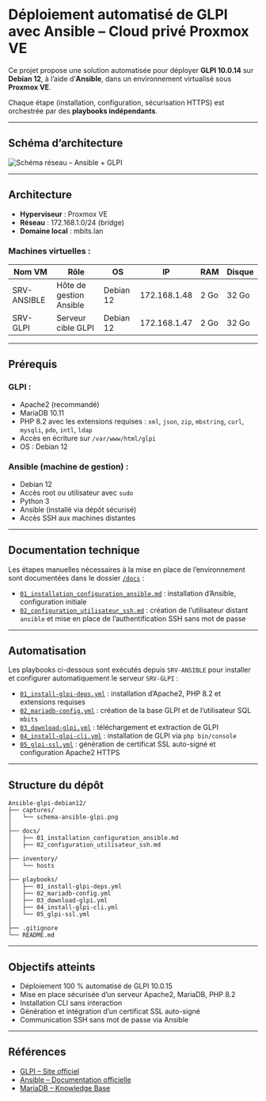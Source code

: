 # Déploiement automatisé de GLPI avec Ansible – Cloud privé Proxmox VE

Ce projet propose une solution automatisée pour déployer **GLPI 10.0.14** sur **Debian 12**, à l’aide d’**Ansible**, dans un environnement virtualisé sous **Proxmox VE**.

Chaque étape (installation, configuration, sécurisation HTTPS) est orchestrée par des **playbooks indépendants**.

---

## Schéma d’architecture

![Schéma réseau – Ansible + GLPI](captures/schema-ansible-glp.png)

---

## Architecture

- **Hyperviseur** : Proxmox VE  
- **Réseau** : 172.168.1.0/24 (bridge)  
- **Domaine local** : mbits.lan  

### Machines virtuelles :

| Nom VM       | Rôle                    | OS         | IP             | RAM  | Disque |
|--------------|-------------------------|------------|----------------|------|--------|
| SRV-ANSIBLE  | Hôte de gestion Ansible | Debian 12  | 172.168.1.48   | 2 Go | 32 Go  |
| SRV-GLPI     | Serveur cible GLPI      | Debian 12  | 172.168.1.47   | 2 Go | 32 Go  |

---

## Prérequis

### GLPI :

- Apache2 (recommandé)
- MariaDB 10.11
- PHP 8.2 avec les extensions requises : `xml`, `json`, `zip`, `mbstring`, `curl`, `mysqli`, `pdo`, `intl`, `ldap`
- Accès en écriture sur `/var/www/html/glpi`
- OS : Debian 12

### Ansible (machine de gestion) :

- Debian 12
- Accès root ou utilisateur avec `sudo`
- Python 3
- Ansible (installé via dépôt sécurisé)
- Accès SSH aux machines distantes

---

## Documentation technique

Les étapes manuelles nécessaires à la mise en place de l’environnement sont documentées dans le dossier [`/docs`](./docs) :

- [`01_installation_configuration_ansible.md`](docs/01_installation_configuration_ansible.md) : installation d’Ansible, configuration initiale 
- [`02_configuration_utilisateur_ssh.md`](docs/02_configuration_utilisateur_ssh.md) : création de l’utilisateur distant `ansible` et mise en place de l’authentification SSH sans mot de passe

---

## Automatisation

Les playbooks ci-dessous sont exécutés depuis `SRV-ANSIBLE` pour installer et configurer automatiquement le serveur `SRV-GLPI` :

- [`01_install-glpi-deps.yml`](playbooks/01_install-glpi-deps.yml) : installation d’Apache2, PHP 8.2 et extensions requises
- [`02_mariadb-config.yml`](playbooks/02_mariadb-config.yml) : création de la base GLPI et de l’utilisateur SQL `mbits`
- [`03_download-glpi.yml`](playbooks/03_download-glpi.yml) : téléchargement et extraction de GLPI
- [`04_install-glpi-cli.yml`](playbooks/04_install-glpi-cli.yml) : installation de GLPI via `php bin/console`
- [`05_glpi-ssl.yml`](playbooks/05_glpi-ssl.yml) : génération de certificat SSL auto-signé et configuration Apache2 HTTPS

---

## Structure du dépôt

```
Ansible-glpi-debian12/
├── captures/
│   └── schema-ansible-glpi.png
│
├── docs/
│   ├── 01_installation_configuration_ansible.md
│   ├── 02_configuration_utilisateur_ssh.md
│
├── inventory/
│   └── hosts
│
├── playbooks/
│   ├── 01_install-glpi-deps.yml
│   ├── 02_mariadb-config.yml
│   ├── 03_download-glpi.yml
│   ├── 04_install-glpi-cli.yml
│   └── 05_glpi-ssl.yml
│
├── .gitignore
└── README.md
```

---

## Objectifs atteints

- Déploiement 100 % automatisé de GLPI 10.0.15
- Mise en place sécurisée d’un serveur Apache2, MariaDB, PHP 8.2
- Installation CLI sans interaction
- Génération et intégration d’un certificat SSL auto-signé
- Communication SSH sans mot de passe via Ansible

---

## Références

- [GLPI – Site officiel](https://glpi-project.org/)
- [Ansible – Documentation officielle](https://docs.ansible.com/)
- [MariaDB – Knowledge Base](https://mariadb.com/kb/)
